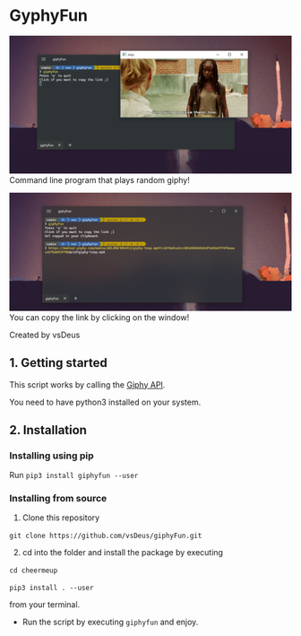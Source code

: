 # GyphyFun

![](images/giphy.png)
Command line program that plays random giphy!

![](images/url.png)
You can copy the link by clicking on the window!

Created by vsDeus

## 1. Getting started
This script works by calling the [Giphy API](https://developers.giphy.com/docs/api).

You need to have python3 installed on your system.

## 2. Installation

### Installing using pip
Run ```pip3 install giphyfun --user```

### Installing from source
1. Clone this repository

```git clone https://github.com/vsDeus/giphyFun.git```

2. cd into the folder and install the package by executing

```cd cheermeup```

```pip3 install . --user```

from your terminal.

* Run the script by executing ```giphyfun``` and enjoy.